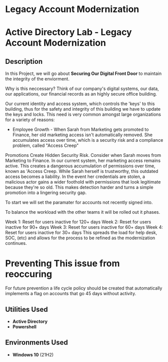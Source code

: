 # Legacy Account Modernization
<h1>Active Directory Lab - Legacy Account Modernization</h1>

<h2>Description</h2>

In this Project, we will go about **Securing Our Digital Front Door** to maintain the integrity of the enviorment.

Why is this neccessary? Think of our company's digital systems, our data, our applications, our financial records as an highly secure office building.

Our current identity and access system, which controls the 'keys' to this building, thus for the safety and integrity of this building we have to update the keys and locks. This need is very common amongst large organizations for a variety of reasons:
<ul> <li> Employee Growth - When Sarah from Marketing gets promoted to Finance, her old marketing access isn't automatically removed. 
She accumulates access over time, which is a security risk and a compliance problem, called "Access Creep"</ul>
Promotions Create Hidden Security Risk. Consider when Sarah moves from Marketing to Finance. In our current system, her marketing access remains active. This creates a dangerous accumulation of permissions over time, known as 'Access Creep. While Sarah herself is trustworthy, this outdated access becomes a liability. In the event her credentials are stolen, a malicious actor gains a wider foothold with permissions that look legitimate because they're so old. This makes detection harder and turns a simple promotion into a lingering security gap. 

To start we will set the paramater for accounts not recently signed into.

To balance the workload with the other teams it will be rolled out it phases.

Week 1: Reset for users inactive for 120+ days
Week 2: Reset for users inactive for 90+ days
Week 3: Reset for users inactive for 60+ days
Week 4: Reset for users inactive for 30+ days
This spreads the load for help desk, SOC, (etc) and allows for the process to be refined as the modernization continues.

<h1>Preventing This issue from reoccuring </h1>
For future prevention a life cycle policy should be created that automatically implements a flag on accounts that go 45 days without activity. 

<h2>Utilities Used</h2>

- <b>Active Directory</b> 
- <b>Powershell</b> 

<h2>Environments Used </h2>

- <b>Windows 10</b> (21H2)


